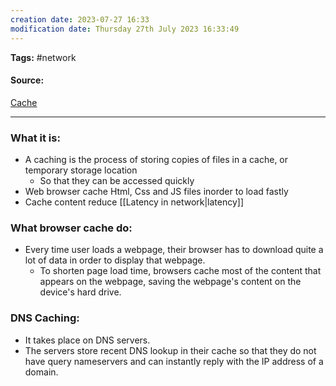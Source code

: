 ```yaml
---
creation date: 2023-07-27 16:33
modification date: Thursday 27th July 2023 16:33:49
---
```


**Tags:** #network 

#### Source:
[Cache](https://www.cloudflare.com/learning/cdn/what-is-a-cdn/)

--------------------------------------

### What it is:

* A caching is the process of storing copies of files in a cache, or temporary storage location
	* So that they can be accessed quickly
* Web browser cache Html, Css and JS files inorder to load fastly
* Cache content reduce [[Latency in network|latency]]

### What browser cache do:

* Every time user loads a webpage, their browser has to download quite a lot of data in order to display that webpage.
	* To shorten page load time, browsers cache most of the content that appears on the webpage, saving the webpage's content on the device's hard drive.

### DNS Caching:

* It takes place on DNS servers.
* The servers store recent DNS lookup in their cache so that they do not have query nameservers and can instantly reply with the IP address of a domain.

